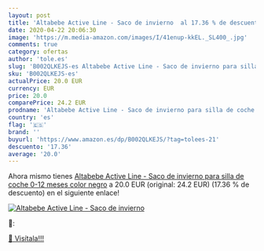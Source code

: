```yaml
---
layout: post
title: 'Altabebe Active Line - Saco de invierno  al 17.36 % de descuento'
date: 2020-04-22 20:06:30
image: 'https://m.media-amazon.com/images/I/41enup-kkEL._SL400_.jpg'
comments: true
category: ofertas
author: 'tole.es'
slug: 'B002QLKEJS-es Altabebe Active Line - Saco de invierno para silla de...'
sku: 'B002QLKEJS-es'
actualPrice: 20.0 EUR
currency: EUR
price: 20.0
comparePrice: 24.2 EUR
prodname: 'Altabebe Active Line - Saco de invierno para silla de coche  0-12 meses  color negro'
country: 'es'
flag: '🇪🇸'
brand: ''
buyurl: 'https://www.amazon.es/dp/B002QLKEJS/?tag=tolees-21'
descuento: '17.36'
average: '20.0'
---
```


Ahora mismo tienes [Altabebe Active Line - Saco de invierno para silla de coche  0-12 meses  color negro](https://www.amazon.es/dp/B002QLKEJS/?tag=tolees-21) a 20.0 EUR (original: 24.2 EUR) (17.36 %  de descuento) en el siguiente enlace!

[![Altabebe Active Line - Saco de invierno ](https://m.media-amazon.com/images/I/41enup-kkEL._SL400_.jpg)](https://www.amazon.es/dp/B002QLKEJS/?tag=tolees-21)

🔎:


[🛒 Visítala!!!](https://www.amazon.es/dp/B002QLKEJS/?tag=tolees-21)
